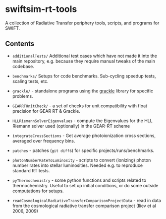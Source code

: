 # swiftsim-rt-tools

A collection of Radiative Transfer periphery tools, scripts, and programs for
SWIFT.


## Contents

-   `additionalTests/` Additional test cases which have not made it into the
    main repository, e.g. because they require manual tweaks of the main
    codebase.

-   `benchmarks/` Setups for code benchmarks. Sub-cycling speedup tests,
    scaling tests, etc.

-   `grackle/` - standalone programs using the
    [grackle](https://github.com/grackle-project/grackle-swift) library for specific
    problems.

-   `GEARRTUnitCheck/` - a set of checks for unit compatibility with float
    precision for GEAR RT & Grackle.

-   `HLLRiemannSolverEigenvalues` - compute the Eigenvalues for the HLL Riemann
    solver used (optionally) in the GEAR-RT scheme

-   `integrateCrossSections` - Get average photoionization cross sections,
    averaged over frequency bins.

-   `patches` - patches (`git diff`s) for specific projects/runs/benchmarks.

-   `photonNumberRateToLuminosity` - scripts to convert (ionizing) photon number
    rates into stellar luminosities. Needed e.g. to reproduce standard RT tests.

-   `pyThermochemistry` - some python functions and scripts related to
    thermochemistry. Useful to set up initial conditions, or do some outside
    computations for setups.

-   `readCosmologicalRadiativeTransferComparisonProjectData` - read in data from
    the cosmological radiative transfer comparison project (Iliev et al 2006, 2009)
